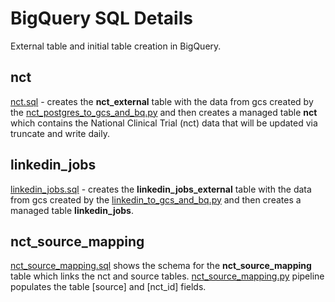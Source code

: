 # BigQuery SQL Details
External table and initial table creation in BigQuery.   

## nct
[nct.sql](https://github.com/TylerJSimpson/personal_project_clinicaltrials_2023/blob/main/project/bigquery_sql/nct.sql) - creates the **nct_external** table with the data from gcs created by the [nct_postgres_to_gcs_and_bq.py](https://github.com/TylerJSimpson/personal_project_clinicaltrials_2023/blob/main/project/prefect_pipelines/nct_postgres_to_gcs.py) and then creates a managed table **nct** which contains the National Clinical Trial (nct) data that will be updated via truncate and write daily.  

## linkedin_jobs
[linkedin_jobs.sql](https://github.com/TylerJSimpson/personal_project_clinicaltrials_2023/blob/main/project/bigquery_sql/linkedin_jobs.sql) - creates the **linkedin_jobs_external** table with the data from gcs created by the [linkedin_to_gcs_and_bq.py](https://github.com/TylerJSimpson/personal_project_clinicaltrials_2023/blob/main/project/prefect_pipelines/aact_postgres_to_gcs_and_bq.py) and then creates a managed table **linkedin_jobs**.  

## nct_source_mapping
[nct_source_mapping.sql](https://github.com/TylerJSimpson/personal_project_clinicaltrials_2023/blob/main/project/bigquery_sql/nct_source_mapping.sql) shows the schema for the **nct_source_mapping** table which links the nct and source tables. [nct_source_mapping.py](https://github.com/TylerJSimpson/personal_project_clinicaltrials_2023/blob/main/project/prefect_pipelines/nct_source_mapping.py) pipeline populates the table [source] and [nct_id] fields.  
